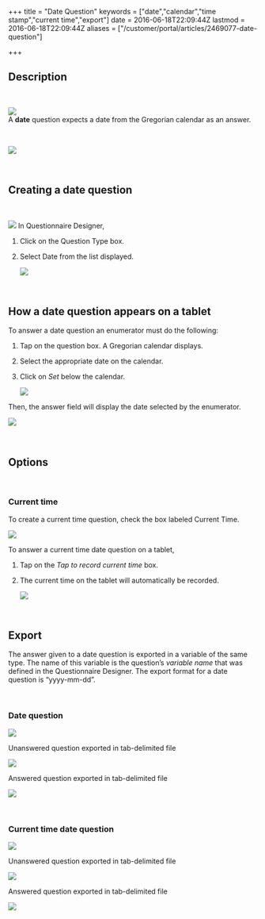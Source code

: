 +++
title = "Date Question"
keywords = ["date","calendar","time stamp","current time","export"]
date = 2016-06-18T22:09:44Z
lastmod = 2016-06-18T22:09:44Z
aliases = ["/customer/portal/articles/2469077-date-question"]

+++

Description 
------------

 

![](/images/643186.png)  
A **date** question expects a date from the Gregorian calendar as an
answer.   
  
  
  
  
 

![](/images/644247.png)  
  
 

Creating a date question
------------------------

 

![](file://localhost/Users/Shima/Library/Caches/TemporaryItems/msoclip/0/clip_image001.png)
In Questionnaire Designer,

1.  Click on the Question Type box.
2.  Select Date from the list displayed.  
      
    ![](/images/644248.png)

  
  
 

How a date question appears on a tablet
---------------------------------------

  
To answer a date question an enumerator must do the following:

1.  Tap on the question box. A Gregorian calendar displays.
2.  Select the appropriate date on the calendar.
3.  Click on *Set* below the calendar.  
      
    ![](/images/644249.png)

  
  
  
  
  
Then, the answer field will display the date selected by the
enumerator.  
  
![](/images/644250.png)  
  
  
  
 

Options
-------

 

### Current time

  
  
To create a current time question, check the box labeled Current
Time.   
  
![](/images/659122.png)

  
  
To answer a current time date question on a tablet,

1.  Tap on the *Tap to record current time* box.
2.  The current time on the tablet will automatically be recorded.  
      
    ![](/images/659123.png)

  
  
  
 

Export
------

  
The answer given to a date question is exported in a variable of the
same type. The name of this variable is the question’s *variable name*
that was defined in the Questionnaire Designer. The export format for a
date question is “yyyy-mm-dd”.   
  
  
 

### Date question

  
![](/images/644251.png)  
  
  
Unanswered question exported in tab-delimited file  
  
![](/images/644252.png)  
  
  
Answered question exported in tab-delimited file  
  
![](/images/644253.png)  
  
  
 

### Current time date question

![](/images/659124.png)  
  
Unanswered question exported in tab-delimited file  
  
![](/images/659125.png)  
  
Answered question exported in tab-delimited file  
  
![](/images/659126.png)
